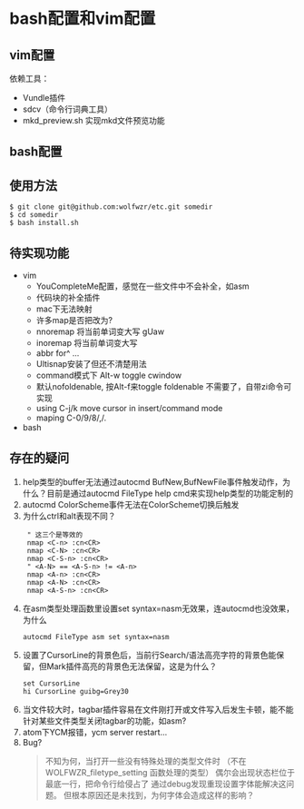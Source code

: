 bash配置和vim配置
=================


vim配置
-------

依赖工具：
- Vundle插件
- sdcv（命令行词典工具）
- mkd_preview.sh 实现mkd文件预览功能

bash配置
--------


使用方法
--------

```
$ git clone git@github.com:wolfwzr/etc.git somedir
$ cd somedir
$ bash install.sh
```

待实现功能
----------

- vim
    - YouCompleteMe配置，感觉在一些文件中不会补全，如asm
    - 代码块的补全插件
    - mac下无法映射<A-->
    - 许多<buffer>map是否把<Leader>改为<localleader>?
    - nnoremap <A-u> 将当前单词变大写 gUaw
    - inoremap <A-u> 将当前单词变大写
    - abbr for^ ...
    - Ultisnap安装了但还不清楚用法
    - command模式下 Alt-w toggle cwindow
    - 默认nofoldenable, 按Alt-f来toggle foldenable 不需要了，自带zi命令可实现
    - using C-j/k move cursor in insert/command mode
    - maping C-0/9/8/,/.
- bash

存在的疑问
----------

1. help类型的buffer无法通过autocmd BufNew,BufNewFile事件触发动作，为什么？目前是通过autocmd FileType help cmd来实现help类型的功能定制的
2. autocmd ColorScheme事件无法在ColorScheme切换后触发
3. 为什么ctrl和alt表现不同？
   ``` 
    " 这三个是等效的
    nmap <C-n> :cn<CR>
    nmap <C-N> :cn<CR>
    nmap <C-S-n> :cn<CR>
    " <A-N> == <A-S-n> != <A-n>
    nmap <A-n> :cn<CR>
    nmap <A-N> :cn<CR>
    nmap <A-S-n> :cn<CR>
   ``` 
4. 在asm类型处理函数里设置set syntax=nasm无效果，连autocmd也没效果，为什么
    ```
    autocmd FileType asm set syntax=nasm
    ```
5. 设置了CursorLine的背景色后，当前行Search/语法高亮字符的背景色能保留，但Mark插件高亮的背景色无法保留，这是为什么？
    ```
    set CursorLine
    hi CursorLine guibg=Grey30
    ```
6. 当文件较大时，tagbar插件容易在文件刚打开或文件写入后发生卡顿，能不能针对某些文件类型关闭tagbar的功能，如asm?
7. atom下YCM报错，ycm server restart...
8. Bug?
    >不知为何，当打开一些没有特殊处理的类型文件时
    >（不在 WOLFWZR_filetype_setting 函数处理的类型）
    >偶尔会出现状态栏位于最底一行，把命令行给侵占了
    >通过debug发现重现设置字体能解决这问题。
    >但根本原因还是未找到，为何字体会造成这样的影响？
